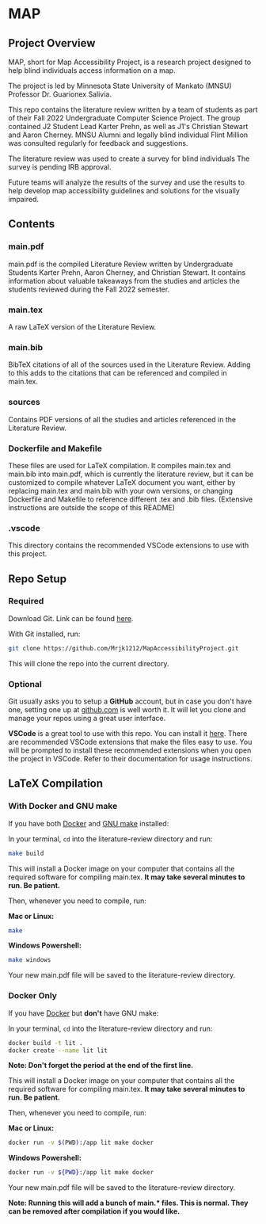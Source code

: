 # MAP

## Project Overview

MAP, short for Map Accessibility Project, is a research project designed to help blind individuals access information on a map.

The project is led by Minnesota State University of Mankato (MNSU) Professor Dr. Guarionex Salivia.

This repo contains the literature review written by a team of students as part of their Fall 2022 Undergraduate Computer Science Project. The group contained J2 Student Lead Karter Prehn, as well as J1's Christian Stewart and Aaron Cherney. MNSU Alumni and legally blind individual Flint Million was consulted regularly for feedback and suggestions.

The literature review was used to create a survey for blind individuals The survey is pending IRB approval.

Future teams will analyze the results of the survey and use the results to help develop map accessibility guidelines and solutions for the visually impaired.

## Contents

### main.pdf

main.pdf is the compiled Literature Review written by Undergraduate Students Karter Prehn, Aaron Cherney, and Christian Stewart. It contains information about valuable takeaways from the studies and articles the students reviewed during the Fall 2022 semester.

### main.tex

A raw LaTeX version of the Literature Review.

### main.bib

BibTeX citations of all of the sources used in the Literature Review. Adding to this adds to the citations that can be referenced and compiled in main.tex.

### sources

Contains PDF versions of all the studies and articles referenced in the Literature Review.

### Dockerfile and Makefile

These files are used for LaTeX compilation. It compiles main.tex and main.bib into main.pdf, which is currently the literature review, but it can be customized to compile whatever LaTeX document you want, either by replacing main.tex and main.bib with your own versions, or changing Dockerfile and Makefile to reference different .tex and .bib files. (Extensive instructions are outside the scope of this README)

### .vscode

This directory contains the recommended VSCode extensions to use with this project.

## Repo Setup

### Required

Download Git. Link can be found [here](https://git-scm.com/downloads).

With Git installed, run:

```bash
git clone https://github.com/Mrjk1212/MapAccessibilityProject.git
```

This will clone the repo into the current directory.

### Optional

Git usually asks you to setup a **GitHub** account, but in case you don't have one, setting one up at [github.com](https://github.com) is well worth it. It will let you clone and manage your repos using a great user interface.

**VSCode** is a great tool to use with this repo. You can install it [here](https://code.visualstudio.com). There are recommended VSCode extensions that make the files easy to use. You will be prompted to install these recommended extensions when you open the project in VSCode. Refer to their documentation for usage instructions.

## LaTeX Compilation

### With Docker and GNU make

If you have both [Docker](https://www.docker.com) and [GNU make](https://www.gnu.org/software/make/manual/make.html) installed:

In your terminal, `cd` into the literature-review directory and run:

```bash
make build
```

This will install a Docker image on your computer that contains all the required software for compiling main.tex. **It may take several minutes to run. Be patient.**

Then, whenever you need to compile, run:

**Mac or Linux:**

```bash
make
```

**Windows Powershell:**

```bash
make windows
```

Your new main.pdf file will be saved to the literature-review directory.

### Docker Only

If you have [Docker](https://www.docker.com) but **don't** have GNU make:

In your terminal, `cd` into the literature-review directory and run:

```bash
docker build -t lit .
docker create --name lit lit
```

**Note: Don't forget the period at the end of the first line.**

This will install a Docker image on your computer that contains all the required software for compiling main.tex. **It may take several minutes to run. Be patient.**

Then, whenever you need to compile, run:

**Mac or Linux:**

```bash
docker run -v $(PWD):/app lit make docker
```

**Windows Powershell:**

```bash
docker run -v ${PWD}:/app lit make docker
```

Your new main.pdf file will be saved to the literature-review directory.

**Note: Running this will add a bunch of main.\* files. This is normal. They can be removed after compilation if you would like.**
